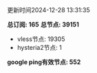 更新时间2024-12-28 13:31:35

**总订阅: 165**
**总节点: 39151**
- vless节点: 19305
- hysteria2节点: 1

**google ping有效节点: 552**
